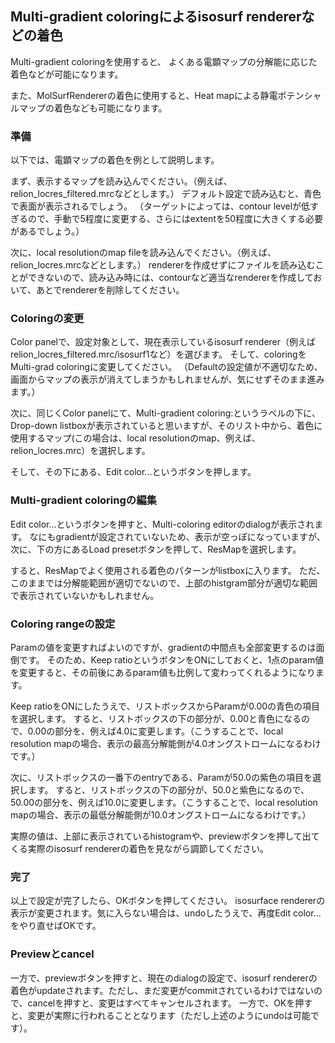 ## Multi-gradient coloringによるisosurf rendererなどの着色
Multi-gradient coloringを使用すると、 よくある電顕マップの分解能に応じた着色などが可能になります。

また、MolSurfRendererの着色に使用すると、Heat mapによる静電ポテンシャルマップの着色なども可能になります。

### 準備
以下では、電顕マップの着色を例として説明します。

まず、表示するマップを読み込んでください。（例えば、relion_locres_filtered.mrcなどとします。） デフォルト設定で読み込むと、青色で表面が表示されるでしょう。 （ターゲットによっては、contour levelが低すぎるので、手動で5程度に変更する、さらにはextentを50程度に大きくする必要があるでしょう。）

次に、local resolutionのmap fileを読み込んでください。（例えば、relion_locres.mrcなどとします。） rendererを作成せずにファイルを読み込むことができないので、読み込み時には、contourなど適当なrendererを作成しておいて、あとでrendererを削除してください。

### Coloringの変更
Color panelで、設定対象として、現在表示しているisosurf renderer（例えばrelion_locres_filtered.mrc/isosurf1など）を選びます。 そして、coloringをMulti-grad coloringに変更してください。 （Defaultの設定値が不適切なため、画面からマップの表示が消えてしまうかもしれませんが、気にせずそのまま進みます。）

次に、同じくColor panelにて、Multi-gradient coloring:というラベルの下に、Drop-down listboxが表示されていると思いますが、そのリスト中から、着色に使用するマップ(この場合は、local resolutionのmap、例えば、relion_locres.mrc）を選択します。

そして、その下にある、Edit color...というボタンを押します。

### Multi-gradient coloringの編集
Edit color...というボタンを押すと、Multi-coloring editorのdialogが表示されます。 なにもgradientが設定されていないため、表示が空っぽになっていますが、 次に、下の方にあるLoad presetボタンを押して、ResMapを選択します。

すると、ResMapでよく使用される着色のパターンがlistboxに入ります。 ただ、このままでは分解能範囲が適切でないので、上部のhistgram部分が適切な範囲で表示されていないかもしれません。

### Coloring rangeの設定
Paramの値を変更すればよいのですが、gradientの中間点も全部変更するのは面倒です。 そのため、Keep ratioというボタンをONにしておくと、1点のparam値を変更すると、その前後にあるparam値も比例して変わってくれるようになります。

Keep ratioをONにしたうえで、リストボックスからParamが0.00の青色の項目を選択します。 すると、リストボックスの下の部分が、0.00と青色になるので、0.00の部分を、例えば4.0に変更します。（こうすることで、local resolution mapの場合、表示の最高分解能側が4.0オングストロームになるわけです。）

次に、リストボックスの一番下のentryである、Paramが50.0の紫色の項目を選択します。 すると、リストボックスの下の部分が、50.0と紫色になるので、50.00の部分を、例えば10.0に変更します。（こうすることで、local resolution mapの場合、表示の最低分解能側が10.0オングストロームになるわけです。）

実際の値は、上部に表示されているhistogramや、previewボタンを押して出てくる実際のisosurf rendererの着色を見ながら調節してください。

### 完了
以上で設定が完了したら、OKボタンを押してください。 isosurface rendererの表示が変更されます。気に入らない場合は、undoしたうえで、再度Edit color...をやり直せばOKです。

### Previewとcancel
一方で、previewボタンを押すと、現在のdialogの設定で、isosurf rendererの着色がupdateされます。ただし、まだ変更がcommitされているわけではないので、cancelを押すと、変更はすべてキャンセルされます。 一方で、OKを押すと、変更が実際に行われることとなります（ただし上述のようにundoは可能です）。

